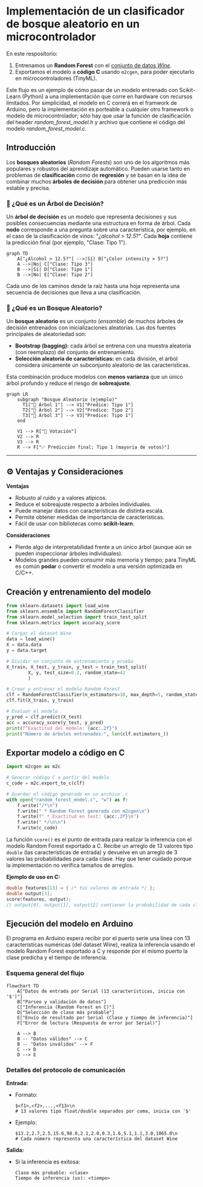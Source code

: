 # Implementación de un clasificador de bosque aleatorio en un microcontrolador

En este respositorio:
1. Entrenamos un **Random Forest** con el [conjunto de datos *Wine*](https://archive.ics.uci.edu/dataset/109/wine).  
2. Exportamos el modelo a **código C** usando `m2cgen`, para poder ejecutarlo en microcontroladores (TinyML).  

Este flujo es un ejemplo de cómo pasar de un modelo entrenado con Scikit-Learn (Python) a una implementación que corre en hardware con recursos limitados. Por simplicidad, el modelo en C correrá en el framwork de Arduino, pero la implementación es porteable a cualquier otro framework o modelo de microcontrolador; sólo hay que usar la función de clasificación del header *random_forest_model.h* y archivo que contiene el código del modelo *random_forest_model.c*.

## Introducción

Los **bosques aleatorios** (*Random Forests*) son uno de los algoritmos más populares y robustos del aprendizaje automático. Pueden usarse tanto en problemas de **clasificación** como de **regresión** y se basan en la idea de combinar muchos **árboles de decisión** para obtener una predicción más estable y precisa.

### 🌿 ¿Qué es un Árbol de Decisión?

Un **árbol de decisión** es un modelo que representa decisiones y sus posibles consecuencias mediante una estructura en forma de árbol. Cada **nodo** corresponde a una pregunta sobre una característica, por ejemplo, en el caso de la clasificación de vinos: "*¿alcohol > 12.5*?". Cada **hoja** contiene la predicción final (por ejemplo, "Clase: Tipo 1").

```mermaid
graph TD
    A["¿Alcohol > 12.5?"] -->|Sí| B["¿Color intensity > 5?"]
    A -->|No| C["Clase: Tipo 3"]
    B -->|Sí| D["Clase: Tipo 1"]
    B -->|No| E["Clase: Tipo 2"]
```

Cada uno de los caminos desde la raíz hasta una hoja representa una secuencia de decisiones que lleva a una clasificación.

### 🌲 ¿Qué es un Bosque Aleatorio?

Un **bosque aleatorio** es un conjunto (*ensamble*) de muchos árboles de decisión entrenados con inicializaciones aleatorías. Las dos fuentes principales de aleatoriedad son:

- **Bootstrap (bagging):** cada árbol se entrena con una muestra aleatoria (con reemplazo) del conjunto de entrenamiento.  
- **Selección aleatoria de características:** en cada división, el árbol considera únicamente un subconjunto aleatorio de las características.

Esta combinación produce modelos con **menos varianza** que un único árbol profundo y reduce el riesgo de **sobreajuste**.

```mermaid
graph LR
    subgraph "Bosque Aleatorio (ejemplo)"
      T1["🌳 Árbol 1"] --> V1["Predice: Tipo 1"]
      T2["🌲 Árbol 2"] --> V2["Predice: Tipo 2"]
      T3["🌴 Árbol 3"] --> V3["Predice: Tipo 1"]
    end

    V1 --> R["🧾 Votación"]
    V2 --> R
    V3 --> R
    R --> F["✅ Predicción final: Tipo 1 (mayoría de votos)"]
```

---

## ⚙️ Ventajas y Consideraciones

**Ventajas**
- Robusto al ruido y a valores atípicos.  
- Reduce el sobreajuste respecto a árboles individuales.  
- Puede manejar datos con características de distinta escala.  
- Permite obtener medidas de importancia de características.  
- Fácil de usar con bibliotecas como **scikit-learn**.

**Consideraciones**
- Pierde algo de interpretabilidad frente a un único árbol (aunque aún se pueden inspeccionar árboles individuales).  
- Modelos grandes pueden consumir más memoria y tiempo; para TinyML es común **podar** o convertir el modelo a una versión optimizada en C/C++.

## Creación y entrenamiento del modelo

```Python
from sklearn.datasets import load_wine
from sklearn.ensemble import RandomForestClassifier
from sklearn.model_selection import train_test_split
from sklearn.metrics import accuracy_score

# Cargar el dataset Wine
data = load_wine()
X = data.data
y = data.target

# Dividir en conjunto de entrenamiento y prueba
X_train, X_test, y_train, y_test = train_test_split(
        X, y, test_size=0.2, random_state=42
        )

# Crear y entrenar el modelo Random Forest
clf = RandomForestClassifier(n_estimators=10, max_depth=5, random_state=42)
clf.fit(X_train, y_train)

# Evaluar el modelo
y_pred = clf.predict(X_test)
acc = accuracy_score(y_test, y_pred)
print(f"Exactitud del modelo: {acc:.2f}")
print("Número de árboles entrenados:", len(clf.estimators_))
```

## Exportar modelo a código en C

```Python
import m2cgen as m2c

# Generar código C a partir del modelo
c_code = m2c.export_to_c(clf)

# Guardar el código generado en un archivo .c
with open("random_forest_model.c", "w") as f:
    f.write("/*\n")
    f.write(" * Random Forest generado con m2cgen\n")
    f.write(f" * Exactitud en test: {acc:.2f}\n")
    f.write(" */\n\n")
    f.write(c_code)
```

La función `score()` es el punto de entrada para realizar la inferencia con el modelo Random Forest exportado a C. Recibe un arreglo de 13 valores tipo `double` (las características de entrada) y devuelve en un arreglo de 3 valores las probabilidades para cada clase. Hay que tener cuidado porque la implementación no verifica tamaños de arreglos.

**Ejemplo de uso en C:**

```c
double features[13] = { /* tus valores de entrada */ };
double output[3];
score(features, output);
// output[0], output[1], output[2] contienen la probabilidad de cada clase
```

## Ejecución del modelo en Arduino

El programa en Arduino espera recibir por el puerto serie una línea con 13 características numéricas (del dataset Wine), realiza la inferencia usando el modelo Random Forest exportado a C y responde por el mismo puerto la clase predicha y el tiempo de inferencia.

### Esquema general del flujo

```mermaid
flowchart TD
    A["Datos de entrada por Serial (13 características, inicia con '$')"]
    B["Parseo y validación de datos"]
    C["Inferencia (Random Forest en C)"]
    D["Selección de clase más probable"]
    E["Envío de resultado por Serial (Clase y tiempo de inferencia)"]
    F["Error de lectura (Respuesta de error por Serial)"]

    A --> B
    B -- "Datos válidos" --> C
    B -- "Datos inválidos" --> F
    C --> D
    D --> E
```

### Detalles del protocolo de comunicación

**Entrada:**

- Formato:
    ```text
    $<f1>,<f2>,...,<f13>\n
    # 13 valores tipo float/double separados por coma, inicia con '$'
    ```
- Ejemplo:
    ```text
    $13.2,2.7,2.5,15.6,98.0,2.1,2.0,0.3,1.6,5.1,1.1,3.0,1065.0\n
    # Cada número representa una característica del dataset Wine
    ```

**Salida:**

- Si la inferencia es exitosa:
    ```text
    Clase más probable: <clase>
    Tiempo de inferencia (us): <tiempo>
    ```
